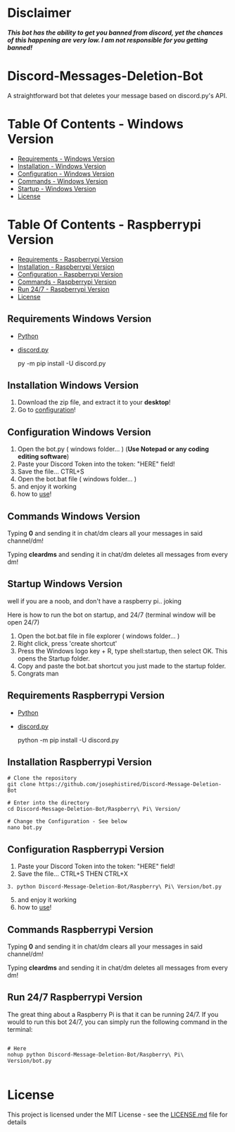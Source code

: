 # Disclaimer

**_This bot has the ability to get you banned from discord, yet the chances of this happening are very low. I am not responsible for you getting banned!_**

# Discord-Messages-Deletion-Bot

A straightforward bot that deletes your message based on discord.py's API.

# Table Of Contents - Windows Version
* [Requirements - Windows Version](#requirements-windows-version)
* [Installation - Windows Version](#installation-windows-version)
* [Configuration - Windows Version](#configuration-windows-version)
* [Commands - Windows Version](#commands-windows-version)
* [Startup - Windows Version](#startup-windows-version)
* [License](#license)

# Table Of Contents - Raspberrypi Version
* [Requirements - Raspberrypi Version](#requirements-raspberrypi-version)
* [Installation - Raspberrypi Version](#installation-raspberrypi-version)
* [Configuration - Raspberrypi Version](#configuration-raspberrypi-version)
* [Commands - Raspberrypi Version](#commands-raspberrypi-version)
* [Run 24/7 - Raspberrypi Version](#run-247-raspberrypi-version)
* [License](#license)

## Requirements Windows Version

- [Python](https://www.python.org/downloads)
- [discord.py](https://discordpy.readthedocs.io/en/latest/)

  py -m pip install -U discord.py

## Installation Windows Version

  1. Download the zip file, and extract it to your **desktop**!
  2. Go to [configuration](#configuration-windows-version)!
  
## Configuration Windows Version

  1. Open the bot.py ( windows folder... ) (**Use Notepad or any coding editing software**)
  2. Paste your Discord Token into the token: "HERE" field!
  3. Save the file... CTRL+S
  4. Open the bot.bat file ( windows folder... )
  5. and enjoy it working
  6. how to [use](#commands-windows-version)!
  
## Commands Windows Version 

 Typing **0** and sending it in chat/dm clears all your messages in said channel/dm!
 
 Typing **cleardms** and sending it in chat/dm deletes all messages from every dm!

## Startup Windows Version

  well if you are a noob, and don't have a raspberry pi.. joking
  
  Here is how to run the bot on startup, and 24/7 (terminal window will be open 24/7)
  
  1. Open the bot.bat file in file explorer ( windows folder... )
  2. Right click, press 'create shortcut'
  3. Press the Windows logo key + R, type shell:startup, then select OK. This opens the Startup folder.
  4. Copy and paste the bot.bat shortcut you just made to the startup folder.
  5. Congrats man
  
## Requirements Raspberrypi Version

- [Python](https://www.python.org/downloads)
- [discord.py](https://discordpy.readthedocs.io/en/latest/)

  python -m pip install -U discord.py

## Installation Raspberrypi Version

```
# Clone the repository
git clone https://github.com/josephistired/Discord-Message-Deletion-Bot

# Enter into the directory
cd Discord-Message-Deletion-Bot/Raspberry\ Pi\ Version/

# Change the Configuration - See below
nano bot.py

```

## Configuration Raspberrypi Version

  1. Paste your Discord Token into the token: "HERE" field!
  2. Save the file... CTRL+S THEN CTRL+X
  ```
  3. python Discord-Message-Deletion-Bot/Raspberry\ Pi\ Version/bot.py
  ```
  5. and enjoy it working
  6. how to [use](#commands-raspberrypi-version)!
  
## Commands Raspberrypi Version 

 Typing **0** and sending it in chat/dm clears all your messages in said channel/dm!
 
 Typing **cleardms** and sending it in chat/dm deletes all messages from every dm!

## Run 24/7 Raspberrypi Version

The great thing about a Raspberry Pi is that it can be running 24/7. If you would to run this bot 24/7, you can simply run the following command in the terminal:

```

# Here
nohup python Discord-Message-Deletion-Bot/Raspberry\ Pi\ Version/bot.py


```

# License 

This project is licensed under the MIT License - see the [LICENSE.md](LICENSE) file for details
